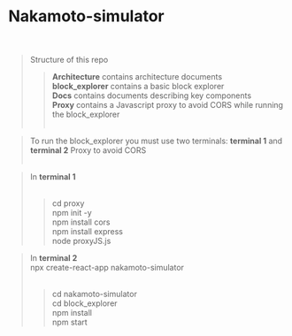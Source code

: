 ﻿# Nakamoto-simulator <br /> <br />

> Structure of this repo <br />
>> **Architecture** contains architecture documents <br />
>> **block_explorer** contains a basic block explorer <br />
>> **Docs** contains documents describing key components  <br />
>> **Proxy** contains a Javascript proxy to avoid CORS while running the block_explorer <br /> <br />

> To run the block_explorer you must use two terminals: **terminal 1** and **terminal 2**
> Proxy to avoid CORS <br /><br />

> In **terminal 1** <br />
> <br />
>> cd proxy <br />
>> npm init -y <br />
>> npm install cors <br />
>> npm install express <br />
>> node proxyJS.js <br />

> In **terminal 2** <br />
> npx create-react-app nakamoto-simulator <br />
>  <br />
>> cd nakamoto-simulator  <br />
>> cd block_explorer <br />
>> npm install <br />
>> npm start <br />





